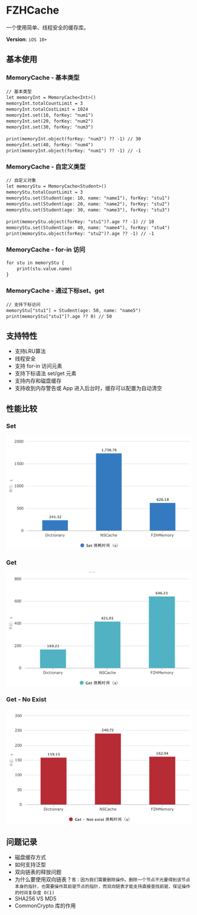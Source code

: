 # FZHCache
一个使用简单、线程安全的缓存库。


<b>Version</b>: `iOS 10+`

## 基本使用
### MemoryCache - 基本类型
```
// 基本类型
let memoryInt = MemoryCache<Int>()
memoryInt.totalCountLimit = 3
memoryInt.totalCostLimit = 1024
memoryInt.set(10, forKey: "num1")
memoryInt.set(20, forKey: "num2")
memoryInt.set(30, forKey: "num3")
        
print(memoryInt.object(forKey: "num3") ?? -1) // 30
memoryInt.set(40, forKey: "num4")
print(memoryInt.object(forKey: "num1") ?? -1) // -1
```
### MemoryCache - 自定义类型
```
// 自定义对象
let memoryStu = MemoryCache<Student>()
memoryStu.totalCountLimit = 3
memoryStu.set(Student(age: 10, name: "name1"), forKey: "stu1")
memoryStu.set(Student(age: 20, name: "name2"), forKey: "stu2")
memoryStu.set(Student(age: 30, name: "name3"), forKey: "stu3")
        
print(memoryStu.object(forKey: "stu1")?.age ?? -1) // 10
memoryStu.set(Student(age: 40, name: "name4"), forKey: "stu4")
print(memoryStu.object(forKey: "stu2")?.age ?? -1) // -1
```

### MemoryCache - for-in 访问
```
for stu in memoryStu {
    print(stu.value.name)
}
```

### MemoryCache - 通过下标set、get
```
// 支持下标访问
memoryStu["stu1"] = Student(age: 50, name: "name5")
print(memoryStu["stu1"]?.age ?? 0) // 50
```

## 支持特性
* 支持LRU算法
* 线程安全
* 支持 for-in 访问元素
* 支持下标语法 set/get 元素
* 支持内存和磁盘缓存
* 支持收到内存警告或 App 进入后台时，缓存可以配置为自动清空

## 性能比较

### Set 
![set](https://github.com/fengzhihao123/FZHCache/blob/master/images/set.png)

### Get
![get](https://github.com/fengzhihao123/FZHCache/blob/master/images/get.png)

### Get - No Exist
![get - noexist](https://github.com/fengzhihao123/FZHCache/blob/master/images/get-noexist.png)



## 问题记录
* 磁盘缓存方式
* 如何支持泛型
* 双向链表的释放问题
* 为什么要使用双向链表？`答：因为我们需要删除操作。删除一个节点不光要得到该节点本身的指针，也需要操作其前驱节点的指针，而双向链表才能支持直接查找前驱，保证操作的时间复杂度 O(1)`
* SHA256 VS MD5
* CommonCrypto 库的作用
